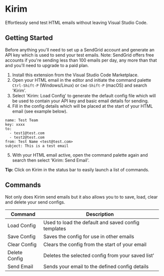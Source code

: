 # Kirim

Effortlessly send test HTML emails without leaving Visual Studio Code.

## Getting Started

Before anything you'll need to set up a SendGrid account and generate an API key which is used to send your test emails. Note: SendGrid offers free accounts if you're sending less than 100 emails per day, any more than that and you'll need to upgrade to a paid plan.

1. Install this extension from the Visual Studio Code Marketplace.
2. Open your HTML email in the editor and initiate the command palette `Ctrl-Shift-P` (Windows/Linux) or `Cmd-Shift-P` (macOS) and search 'Kirim'.
3. Select 'Kirim: Load Config' to generate the default config file which will be used to contain your API key and basic email details for sending.
4. Fill in the config details which will be placed at the start of your HTML email (see example below).
~~~~
name: Test Team
key: xxxx
to:
  - test1@test.com
  - test2@test.com
from: Test Name <test@test.com>
subject: This is a test email
~~~~
5. With your HTML email active, open the command palette again and search then select 'Kirim: Send Email'.

**Tip:** Click on Kirim in the status bar to easily launch a list of commands.

## Commands

Not only does Kirim send emails but it also allows you to to save, load, clear and delete your send configs.

| Command | Description |
|--|--|
| Load Config | Used to load the default and saved config templates |
| Save Config | Saves the config for use in other emails |
| Clear Config | Clears the config from the start of your email |
| Delete Config | Deletes the selected config from your saved list' |
| Send Email | Sends your email to the defined config details |